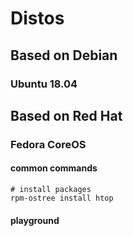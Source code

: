 # Distos

## Based on Debian

### Ubuntu 18.04

## Based on Red Hat

### Fedora CoreOS <a id="_what_are_the_communication_channels_around_fedora_coreos"></a>

#### common commands

```text
# install packages
rpm-ostree install htop
```

#### playground



